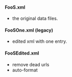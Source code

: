 #### FooS.xml
* the original data files.

#### FooSOne.xml (legacy)
* edited xml with one entry.

#### FooSEdited.xml
* remove dead urls
* auto-format